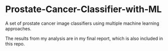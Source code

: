 # Prostate-Cancer-Classifier-with-ML
A set of prostate cancer image classifiers using multiple machine learning approaches. 

The results from my analysis are in my final report, which is also included in this repo.


